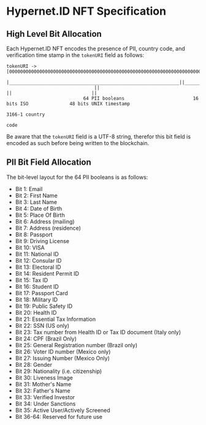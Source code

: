 # Hypernet.ID NFT Specification

## High Level Bit Allocation

Each Hypernet.ID NFT encodes the presence of PII, country code, and verification time stamp in the `tokenURI` field as follows:

```
tokenURI ->
[00000000000000000000000000000000000000000000000000000000000000000000000000000000000000000000000000000000000000000000000000000000]
 |______________________________________________________________||______________||______________________________________________|
                                ||                                      ||                             ||
                            64 PII booleans                         16 bits ISO               48 bits UNIX timestamp
                                                                   3166-1 country
                                                                        code
```

Be aware that the `tokenURI` field is a UTF-8 string, therefor this bit field is encoded as such before being written to the blockchain. 

## PII Bit Field Allocation

The bit-level layout for the 64 PII booleans is as follows:

* Bit 1: Email
* Bit 2: First Name
* Bit 3: Last Name
* Bit 4: Date of Birth
* Bit 5: Place Of Birth
* Bit 6: Address (mailing)
* Bit 7: Address (residence)
* Bit 8: Passport
* Bit 9: Driving License
* Bit 10: VISA
* Bit 11: National ID
* Bit 12: Consular ID
* Bit 13: Electoral ID
* Bit 14: Resident Permit ID
* Bit 15: Tax ID
* Bit 16: Student ID
* Bit 17: Passport Card
* Bit 18: Military ID
* Bit 19: Public Safety ID
* Bit 20: Health ID
* Bit 21: Essential Tax Information
* Bit 22: SSN (US only) 
* Bit 23: Tax number from Health ID or Tax ID document (Italy only)
* Bit 24: CPF (Brazil Only)
* Bit 25: General Registration number (Brazil only)
* Bit 26: Voter ID number (Mexico only)
* Bit 27: Issuing Number (Mexico Only)
* Bit 28: Gender
* Bit 29: Nationality (i.e. citizenship)
* Bit 30: Liveness Image
* Bit 31: Mother's Name
* Bit 32: Father's Name
* Bit 33: Verified Investor
* Bit 34: Under Sanctions
* Bit 35: Active User/Actively Screened
* Bit 36-64: Reserved for future use
